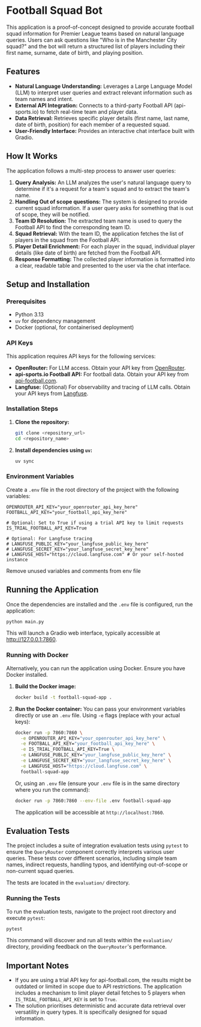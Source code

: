 # Football Squad Bot

This application is a proof-of-concept designed to provide accurate football squad information for Premier League teams based on natural language queries. Users can ask questions like "Who is in the Manchester City squad?" and the bot will return a structured list of players including their first name, surname, date of birth, and playing position.

## Features

*   **Natural Language Understanding:** Leverages a Large Language Model (LLM) to interpret user queries and extract relevant information such as team names and intent.
*   **External API Integration:** Connects to a third-party Football API (api-sports.io) to fetch real-time team and player data.
*   **Data Retrieval:** Retrieves specific player details (first name, last name, date of birth, position) for each member of a requested squad.
*   **User-Friendly Interface:** Provides an interactive chat interface built with Gradio.

## How It Works

The application follows a multi-step process to answer user queries:

1.  **Query Analysis:** An LLM analyzes the user's natural language query to determine if it's a request for a team's squad and to extract the team's name.
2.  **Handling Out of scope questions:** The system is designed to provide current squad information. If a user query asks for something that is out of scope, they will be notified.
3.  **Team ID Resolution:** The extracted team name is used to query the Football API to find the corresponding team ID.
4.  **Squad Retrieval:** With the team ID, the application fetches the list of players in the squad from the Football API.
5.  **Player Detail Enrichment:** For each player in the squad, individual player details (like date of birth) are fetched from the Football API.
6.  **Response Formatting:** The collected player information is formatted into a clear, readable table and presented to the user via the chat interface.

## Setup and Installation

### Prerequisites

*   Python 3.13
*   `uv` for dependency management
*   Docker (optional, for containerised deployment)

### API Keys

This application requires API keys for the following services:

*   **OpenRouter:** For LLM access. Obtain your API key from [OpenRouter](https://openrouter.ai/).
*   **api-sports.io Football API:** For football data. Obtain your API key from [api-football.com](https://www.api-football.com).
*   **Langfuse:** (Optional) For observability and tracing of LLM calls. Obtain your API keys from [Langfuse](https://langfuse.com/).

### Installation Steps

1.  **Clone the repository:**

    ```bash
    git clone <repository_url>
    cd <repository_name>
    ```

2.  **Install dependencies using `uv`:**

    ```bash
    uv sync
    ```

### Environment Variables

Create a `.env` file in the root directory of the project with the following variables:
```
OPENROUTER_API_KEY="your_openrouter_api_key_here"
FOOTBALL_API_KEY="your_football_api_key_here"

# Optional: Set to True if using a trial API key to limit requests
IS_TRIAL_FOOTBALL_API_KEY=True

# Optional: For Langfuse tracing
# LANGFUSE_PUBLIC_KEY="your_langfuse_public_key_here"
# LANGFUSE_SECRET_KEY="your_langfuse_secret_key_here"
# LANGFUSE_HOST="https://cloud.langfuse.com" # Or your self-hosted instance
```

Remove unused variables and comments from env file
## Running the Application

Once the dependencies are installed and the `.env` file is configured, run the application:

```bash
python main.py
```
This will launch a Gradio web interface, typically accessible at http://127.0.0.1:7860.

### Running with Docker

Alternatively, you can run the application using Docker. Ensure you have Docker installed.

1.  **Build the Docker image:**
    ```bash
    docker build -t football-squad-app .
    ```
2.  **Run the Docker container:**
    You can pass your environment variables directly or use an `.env` file.
    Using `-e` flags (replace with your actual keys):
    ```bash
    docker run -p 7860:7860 \
      -e OPENROUTER_API_KEY="your_openrouter_api_key_here" \
      -e FOOTBALL_API_KEY="your_football_api_key_here" \
      -e IS_TRIAL_FOOTBALL_API_KEY=True \
      -e LANGFUSE_PUBLIC_KEY="your_langfuse_public_key_here" \
      -e LANGFUSE_SECRET_KEY="your_langfuse_secret_key_here" \
      -e LANGFUSE_HOST="https://cloud.langfuse.com" \
      football-squad-app
    ```
    Or, using an `.env` file (ensure your `.env` file is in the same directory where you run the command):
    ```bash
    docker run -p 7860:7860 --env-file .env football-squad-app
    ```
    The application will be accessible at `http://localhost:7860`.

## Evaluation Tests

The project includes a suite of integration evaluation tests using `pytest` to ensure the `QueryRouter` component correctly interprets various user queries. These tests cover different scenarios, including simple team names, indirect requests, handling typos, and identifying out-of-scope or non-current squad queries.

The tests are located in the `evaluation/` directory.

### Running the Tests

To run the evaluation tests, navigate to the project root directory and execute `pytest`:

```bash
pytest
```

This command will discover and run all tests within the `evaluation/` directory, providing feedback on the `QueryRouter`'s performance.

## Important Notes

*   If you are using a trial API key for api-football.com, the results might be outdated or limited in scope due to API restrictions. The application includes a mechanism to limit player detail fetches to 5 players when `IS_TRIAL_FOOTBALL_API_KEY` is set to `True`.
*   The solution prioritises deterministic and accurate data retrieval over versatility in query types. It is specifically designed for squad information.
